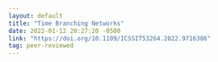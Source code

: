```yaml
---
layout: default
title: "Time Branching Networks"
date: 2022-01-12 20:27:20 -0500
link: "https://doi.org/10.1109/ICSSIT53264.2022.9716386"
tag: peer-reviewed
---
```

